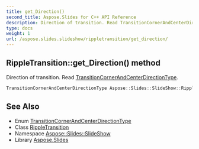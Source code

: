 ```yaml
---
title: get_Direction()
second_title: Aspose.Slides for C++ API Reference
description: Direction of transition. Read TransitionCornerAndCenterDirectionType.
type: docs
weight: 1
url: /aspose.slides.slideshow/rippletransition/get_direction/
---
```

## RippleTransition::get_Direction() method


Direction of transition. Read [TransitionCornerAndCenterDirectionType](../../transitioncornerandcenterdirectiontype/).

```cpp
TransitionCornerAndCenterDirectionType Aspose::Slides::SlideShow::RippleTransition::get_Direction() override
```

## See Also

* Enum [TransitionCornerAndCenterDirectionType](../../transitioncornerandcenterdirectiontype/)
* Class [RippleTransition](../)
* Namespace [Aspose::Slides::SlideShow](../../)
* Library [Aspose.Slides](../../../)
